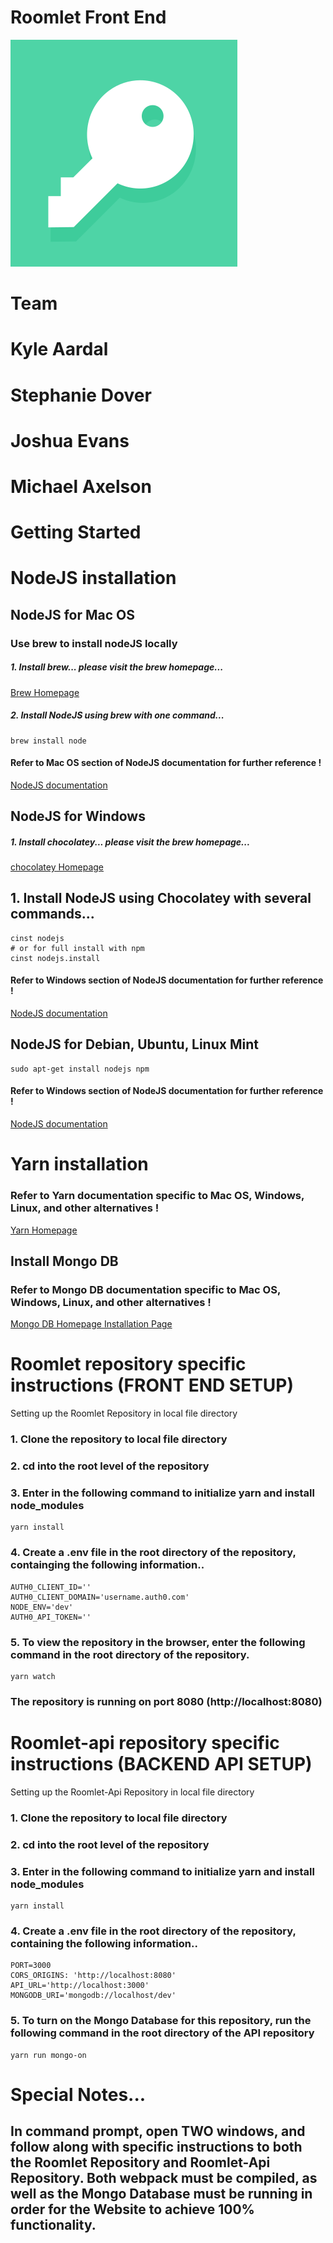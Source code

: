 # Roomlet Front End

![Roomlet](./roomlet.png)


# Team

# Kyle Aardal

# Stephanie Dover

# Joshua Evans

# Michael Axelson


# Getting Started

# NodeJS installation

## NodeJS for Mac OS

### Use brew to install nodeJS locally

##### 1. Install brew... please visit the brew homepage...
  [Brew Homepage](https://brew.sh/)

##### 2. Install NodeJS using brew with one command...
```
brew install node
```

#### Refer to Mac OS section of NodeJS documentation for further reference !

[NodeJS documentation](https://nodejs.org/en/download/package-manager/)

## NodeJS for Windows

##### 1. Install chocolatey... please visit the brew homepage...
  [chocolatey Homepage](https://chocolatey.org/)

## 1. Install NodeJS using Chocolatey with several commands...
```
cinst nodejs
# or for full install with npm
cinst nodejs.install
```
#### Refer to Windows section of NodeJS documentation for further reference !

[NodeJS documentation](https://nodejs.org/en/download/package-manager/)


## NodeJS for Debian, Ubuntu, Linux Mint

```
sudo apt-get install nodejs npm
```

#### Refer to Windows section of NodeJS documentation for further reference !

[NodeJS documentation](https://nodejs.org/en/download/package-manager/)


# Yarn installation

### Refer to Yarn documentation specific to Mac OS, Windows, Linux, and other alternatives !

[Yarn Homepage](https://yarnpkg.com/lang/en/docs/install/#mac-tab)

## Install Mongo DB

### Refer to Mongo DB documentation specific to Mac OS, Windows, Linux, and other alternatives !

[Mongo DB Homepage Installation Page](https://docs.mongodb.com/manual/administration/install-community/)

# Roomlet repository specific instructions (FRONT END SETUP)
Setting up the Roomlet Repository in local file directory

### 1. Clone the repository to local file directory
### 2. cd into the root level of the repository
### 3. Enter in the following command to initialize yarn and install node_modules
```
yarn install
```
### 4. Create a .env file in the root directory of the repository, containging the following information..
```
AUTH0_CLIENT_ID=''
AUTH0_CLIENT_DOMAIN='username.auth0.com'
NODE_ENV='dev'
AUTH0_API_TOKEN=''
```

### 5. To view the repository in the browser, enter the following command in the root directory of the repository.
```
yarn watch
```
### The repository is running on port 8080 (http://localhost:8080)

# Roomlet-api repository specific instructions (BACKEND API SETUP)
Setting up the Roomlet-Api Repository in local file directory

### 1. Clone the repository to local file directory
### 2. cd into the root level of the repository
### 3. Enter in the following command to initialize yarn and install node_modules
```
yarn install
```
### 4. Create a .env file in the root directory of the repository, containing the following information..
```
PORT=3000
CORS_ORIGINS: 'http://localhost:8080'
API_URL='http://localhost:3000'
MONGODB_URI='mongodb://localhost/dev'
```


### 5. To turn on the Mongo Database for this repository, run the following command in the root directory of the API repository
```
yarn run mongo-on
```


# Special Notes...
## In command prompt, open TWO windows, and follow along with specific instructions to both the Roomlet Repository and Roomlet-Api Repository. Both webpack must be compiled, as well as the Mongo Database must be running in order for the Website to achieve 100% functionality.
